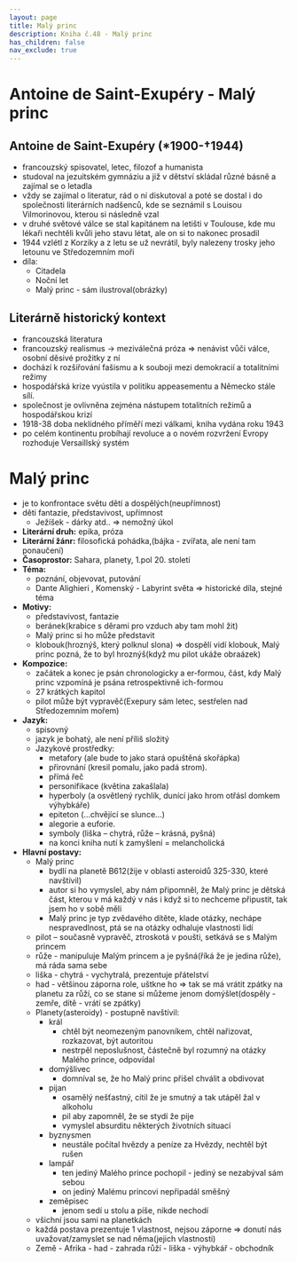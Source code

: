 ```yaml
---
layout: page
title: Malý princ
description: Kniha č.48 - Malý princ
has_children: false
nav_exclude: true
---
```

# Antoine de Saint-Exupéry - Malý princ

## Antoine de Saint-Exupéry (*1900-†1944)
- francouzský spisovatel, letec, filozof a humanista
- studoval na jezuitském gymnáziu a již v dětství skládal různé básně a zajímal se o letadla
- vždy se zajímal o literatur, rád o ní diskutoval a poté se dostal i do společnosti literárních nadšenců, kde se seznámil s Louisou Vilmorinovou, kterou si následně vzal
- v druhé světové válce se stal kapitánem na letišti v Toulouse, kde mu lékaři nechtěli kvůli jeho stavu létat, ale on si to nakonec prosadil
- 1944 vzlétl z Korziky a z letu se už nevrátil, byly nalezeny trosky jeho letounu ve Středozemním moři
- díla:
    - Citadela
    - Noční let
    - Malý princ - sám ilustroval(obrázky)
    
## Literárně historický kontext
- francouzská literatura
- francouzský realismus -> meziválečná próza => nenávist vůči válce, osobní děsivé prožitky z ní
- dochází k rozšiřování fašismu a k souboji mezi demokracií a totalitními režimy
- hospodářská krize vyústila v politiku appeasementu a Německo stále sílí.
- společnost je ovlivněna zejména nástupem totalitních režimů a hospodářskou krizí
- 1918-38 doba neklidného příměří mezi válkami, kniha vydána roku 1943
- po celém kontinentu probíhají revoluce a o novém rozvržení Evropy rozhoduje Versaillský systém

# Malý princ
- je to konfrontace světu dětí a dospělých(neupřímnost) 
- děti fantazie, představivost, upřímnost
    - Ježíšek - dárky atd.. => nemožný úkol
- **Literární druh:** epika, próza
- **Literární žánr:** filosofická pohádka,(bájka - zvířata, ale není tam ponaučení)
- **Časoprostor:** Sahara, planety, 1.pol 20. století
- **Téma:**
    - poznání, objevovat, putování
    - Dante Alighieri , Komenský - Labyrint světa => historické díla, stejné téma
- **Motivy:**
    - představivost, fantazie
    - beránek(krabice s děrami pro vzduch aby tam mohl žit)
    - Malý princ si ho může představit
    - klobouk(hroznýš, který polknul slona) => dospělí vidí klobouk, Malý princ pozná, že to byl hroznýš(když mu pilot ukáže obraázek)
- **Kompozice:**
    - začátek a konec je psán chronologicky a er-formou, část, kdy Malý princ vzpomíná je
    psána retrospektivně ich-formou
    - 27 krátkých kapitol
    - pilot může být vypravěč(Exepury sám letec, sestřelen nad Středozemním mořem)
- **Jazyk:** 
    - spisovný
    - jazyk je bohatý, ale není příliš složitý
    - Jazykové prostředky:
        - metafory (ale bude to jako stará opuštěná skořápka)
        - přirovnání (kresil pomalu, jako padá strom).
        - přímá řeč
        - personifikace (květina zakašlala)
        - hyperboly (a osvětlený rychlík, dunící jako hrom otřásl domkem výhybkáře)
        - epiteton (…chvějící se slunce…)
        - alegorie a euforie.
        - symboly (liška – chytrá, růže – krásná, pyšná)
        - na konci kniha nutí k zamyšlení = melancholická
- **Hlavní postavy:**
    - Malý princ
        - bydlí na planetě B612(žije v oblasti asteroidů 325-330, které navštívil)
        - autor si ho vymyslel, aby nám připomněl, že Malý princ je dětská část, kterou v má každý v nás i když si to nechceme připustit, tak jsem ho v sobě měli
        - Malý princ je typ zvědavého dítěte, klade otázky, nechápe nespravedlnost, ptá se na otázky odhaluje vlastnosti lidí
    - pilot – současně vypravěč, ztroskotá v poušti, setkává se s Malým princem
    - růže - manipuluje Malým princem a je pyšná(říká že je jedina růže), má ráda sama sebe
    - liška - chytrá - vychytralá, prezentuje přátelství
    - had - většinou záporna role, uštkne ho => tak se má vrátit zpátky na planetu za růží, co se stane si můžeme jenom domýšlet(dospěly - zemře, dítě - vrátí se zpátky)   
    - Planety(asteroidy) - postupně navštívil:
        - král 
            - chtěl být neomezeným panovníkem, chtěl nařizovat, rozkazovat, být autoritou
            - nestrpěl neposlušnost, částečně byl rozumný na otázky Malého prince, odpovídal
        - domýšlivec
            - domníval se, že ho Malý princ přišel chválit a obdivovat
        - pijan
            - osamělý nešťastný, cítil že je smutný a tak utápěl žal v alkoholu
            - pil aby zapomněl, že se stydí že pije 
            - vymyslel absurditu některých životních situací
        - byznysmen
            - neustále počítal hvězdy a peníze za Hvězdy, nechtěl být rušen
        - lampář
            - ten jediný Malého prince pochopil - jediný se nezabýval sám sebou
            - on jediný Malému princovi nepřipadál směšný
        - zeměpisec 
            - jenom sedí u stolu a píše, nikde nechodí
    - všichní jsou sami na planetkách
    - každá postava prezentuje 1 vlastnost, nejsou záporne => donutí nás uvažovat/zamyslet se nad něma(jejich vlastnosti)
    - Země - Afrika - had - zahrada růží - liška - výhybkář - obchodník